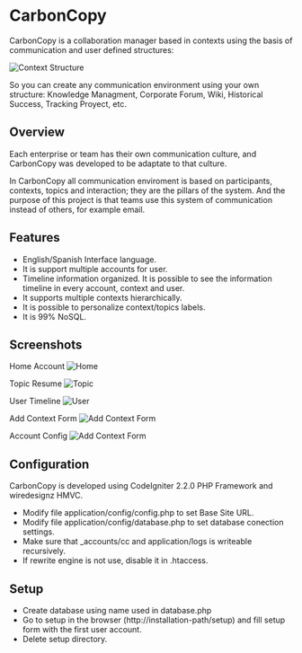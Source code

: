 CarbonCopy
===========

CarbonCopy is a collaboration manager based in contexts using the basis of communication and user defined structures:

![Context Structure](https://raw.githubusercontent.com/porquero/CarbonCopy/master/pub/readme/context-structure.png)

So you can create any communication environment using your own structure: Knowledge Managment, Corporate Forum,
 Wiki, Historical Success, Tracking Proyect, etc.


Overview
------------

Each enterprise or team has their own communication culture, and CarbonCopy was developed to be adaptate to
that culture.

In CarbonCopy all communication enviroment is based on participants, contexts, topics and interaction; they are the pillars of
the system. And the purpose of this project is that teams use this system of communication instead of others, for
example email.


Features
-----------

* English/Spanish Interface language.
* It is support multiple accounts for user.
* Timeline information organized. It is possible to see the information timeline in every account, context and user.
* It supports multiple contexts hierarchically.
* It is possible to personalize context/topics labels.
* It is 99% NoSQL.


Screenshots
---------------

Home Account
![Home](https://raw.githubusercontent.com/porquero/CarbonCopy/master/pub/screenshots/home.png)

Topic Resume
![Topic](https://raw.githubusercontent.com/porquero/CarbonCopy/master/pub/screenshots/topic.png)

User Timeline
![User](https://raw.githubusercontent.com/porquero/CarbonCopy/master/pub/screenshots/user.png)

Add Context Form
![Add Context Form](https://raw.githubusercontent.com/porquero/CarbonCopy/master/pub/screenshots/add-context.png)

Account Config
![Add Context Form](https://raw.githubusercontent.com/porquero/CarbonCopy/master/pub/screenshots/account-config.png)


Configuration
-----------------

CarbonCopy is developed using CodeIgniter 2.2.0 PHP Framework and wiredesignz HMVC.

* Modify file application/config/config.php to set Base Site URL.
* Modify file application/config/database.php to set database conection settings.
* Make sure that _accounts/cc and application/logs is writeable recursively.
* If rewrite engine is not use, disable it in .htaccess.


Setup
-------

* Create database using name used in database.php
* Go to setup in the browser (http://installation-path/setup) and fill setup form with the first user account.
* Delete setup directory.